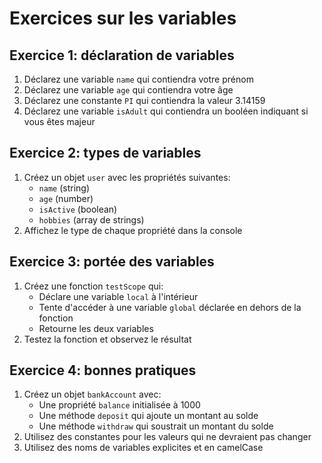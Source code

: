 # Exercices sur les variables

## Exercice 1: déclaration de variables

1. Déclarez une variable `name` qui contiendra votre prénom
2. Déclarez une variable `age` qui contiendra votre âge
3. Déclarez une constante `PI` qui contiendra la valeur 3.14159
4. Déclarez une variable `isAdult` qui contiendra un booléen indiquant si vous êtes majeur

## Exercice 2: types de variables

1. Créez un objet `user` avec les propriétés suivantes:
   - `name` (string)
   - `age` (number)
   - `isActive` (boolean)
   - `hobbies` (array de strings)
2. Affichez le type de chaque propriété dans la console

## Exercice 3: portée des variables

1. Créez une fonction `testScope` qui:
   - Déclare une variable `local` à l'intérieur
   - Tente d'accéder à une variable `global` déclarée en dehors de la fonction
   - Retourne les deux variables
2. Testez la fonction et observez le résultat

## Exercice 4: bonnes pratiques

1. Créez un objet `bankAccount` avec:
   - Une propriété `balance` initialisée à 1000
   - Une méthode `deposit` qui ajoute un montant au solde
   - Une méthode `withdraw` qui soustrait un montant du solde
2. Utilisez des constantes pour les valeurs qui ne devraient pas changer
3. Utilisez des noms de variables explicites et en camelCase
